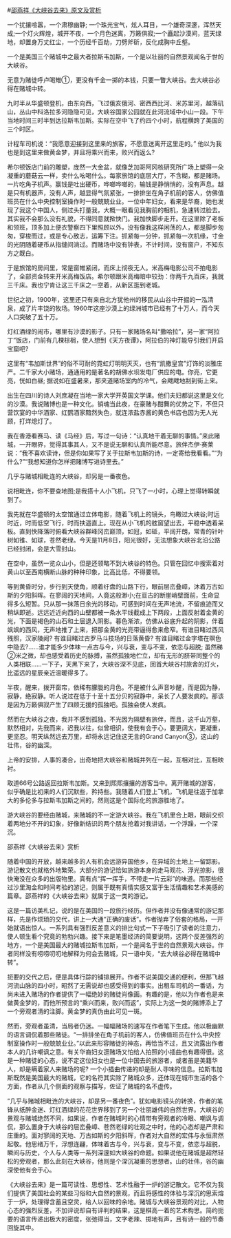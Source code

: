 #[邵燕祥《大峡谷去来》原文及赏析](https://www.vrrw.net/wx/9144.html)

一个扰攘喧嚣，一个肃穆幽静; 一个珠光宝气，炫人耳目，一个雄奇深邃，浑然天成;一个灯火辉煌，城开不夜，一个月色迷离，万籁俱寂;一个矗起沙漠间，蓝天绿地，却置身万丈红尘，一个历经千百劫，刀劈斧斫，反化成胸中丘壑。

一个是美国三个赌城中之最大者拉斯韦加斯，一个是以壮丽的自然景观闻名于世的大峡谷。

无意为赌徒呼卢喝雉①，更没有千金一掷的本钱，只要一瞥大峡谷。去大峡谷必得在赌城中转。

九时半从华盛顿登机，由东向西，飞过俄亥俄河、密西西比河、米苏里河，越落矶山，丛山中科洛拉多河隐隐可见，大峡谷国家公园就在此河流域中小山一段。下午当地时间三时半到达拉斯韦加斯。实际在空中飞了约四个小时，航程横跨了美国的三个时区。

计程车司机说：“我愿意迎接到这里来的旅客，不愿意送离开这里走的。” 他以为我也是到这里来做黄金梦，并且将乘兴而来，败兴而返么?



希尔顿饭店门前的雕塑，庞然一大金盆，就像芝加哥阿冈核研究所广场上塑得一朵凝重的蘑菇云一样，卖什么吆喝什么。每家旅馆的底层大厅，不含糊，都是赌场。一片吃角子机声。赢钱是吐出硬币，哗啷哗啷的，输钱是静悄悄的，没有声息。越是只有机器声，没有人声，越显得气氛紧张，一排排坐在角子机前的客人，仿佛值班员在什么中央控制室操作时一般兢兢业业。一位中年妇女，看来是华裔，她也发现了我这个中国人，侧过头打量我，大概一眼看见我胸前的相机，急速转过脸去。其实我不会那么没有礼貌，不得同意就揿快门。我加快脚步走开。在这里除了老板和领班，顶多加上便衣警察四下里照顾以外，没有像我这样闲荡的人，都是脚步匆匆，穿梭而过，或是专心致志，运筹下注。抓紧每一分钟，抓紧每一次机缘，寸金的光阴随着硬币从指缝间淌过。而赌场中没有钟表，不计时间，没有窗户，不知东方之既白。

于是旅馆的房间里，常是窗帷紧闭，而床上彻夜无人。米高梅电影公司不拍电影了，全部资金转来开米高梅饭店。希尔顿跟米高梅暗中较劲：你两千九百床，我就三千床。我也宁肯让这三千床之一空着，从新区逛到老城。

世纪之初，1900年，这里还只有来自北方犹他州的移民从山谷中开掘的一泓清泉，成了片丰饶的牧场。1960年这座沙漠上的绿洲城市已经有了十万人，而今天人口突破了五十万。

灯红酒绿的闹市，哪里有沙漠的影子。只有一家赌场名叫“撒哈拉”，另一家“阿拉丁”饭店，门前有几棵棕榈，使人想到《天方夜谭》，阿拉伯的神灯能导引我们开启宝窟吧?

这里有“韦加斯世界”的俗不可耐的霓虹灯明明灭灭，也有“凯撒皇宫”灯饰的淡雅庄严。二千家大小赌场，通通用的是著名的胡佛水坝发电厂供应的电。你亮，它更亮，恍如白昼; 据说如在盛暑来，那夹道赌场室内的冷气，会飕飕地刮到街上来。

出生在四川的诗人刘庶凝在当地一家大学开英国文学课。他们夫妇都说这里是文化的沙漠。我说赌博也是一种文化。销魂当此夜，在豪赌与酣舞的优势之下，不但只营饮宴的中华酒家、红鹦酒家黯然失色，就连浓盐赤酱的黄色书店也因为无人光顾，打烊熄灯了。

我在香港看赛马、读《马经》后，写过一句诗：“认真地干着无聊的事情。”来此赌城，一开眼界，觉得其事其人，又不是说无聊和认真所能尽意。旅伴杰伊·赛莱说：“我不喜欢读诗，但是你如果写了关于拉斯韦加斯的诗，一定寄给我看看。”“为什么?”“我想知道你怎样把赌博写进诗里去。”

几乎与赌城相毗连的大峡谷，却另是一番夜色。

说相毗连，你不要查地图;是我搭十人小飞机，只飞了一小时，心理上觉得转瞬就到了。

我先就在华盛顿的太空馆通过立体电影，随着飞机上的镜头，鸟瞰过大峡谷;时远时近，时而低空飞行，时而扶遥直上。现在从小飞机的舷窗望出去，平稳中透着呆板。直到快降落时俯看大峡谷群峰冈峦巅顶，如冠，如砥，平阔开朗，常青的针叶树如锥、如球，苍然老绿。今天是11月8日，阳光很好，无法想象大峡谷北沿公路已经封闭，会是大雪封山。

在空中，虽然一览众山小，但是还领略不到大峡谷的特色。只管在回忆中搜索着对黄山以至西南横断山脉的种种印象，比高比低，不得要领。

等到黄昏时分，步行到天使角，顺着纡盘的山路下行，眼前层峦叠嶂，沐着万古如斯的夕阳斜晖。在寥阔的天地间，人竟这般渺小;在亘古的断崖峭壁面前，生命显得多么短暂。只从那一抹落日余光的移动，可感到时间在无声地流，不留痕迹而又稍纵即逝。远远近近向西的山壁都被一条水平线截成上下两段，上面反射着金黄的光，下面是褐色的山石和土层退入阴影。暮色渐浓，仿佛从谷底升起的阴影，伴着飒飒的西风，无声地推了上来，把那金黄的光亮带逼得愈来愈窄。有谁目睹过西风残照，汉家陵阙? 有谁目睹过古罗马斗技场的日落黄昏? 有谁目睹过金字塔在暝色中隐去?……谁才能多少体味一点古与今，兴与衰，变与不变，依恋与超脱; 虽然稊②米之微，却也感受着历史的脉搏，虽然孤独地伫立，却有无形的脐带同整个的人类相联……一下子，天黑下来了，大峡谷深不见底，回首大峡谷村旅舍的灯火，比遥远的星辰亲近温暖得多了。

半夜，醒来，拨开窗帘，依稀有朦胧的月色。不是被什么声音吵醒，而是因为静，寂静，绝寂静。听人说过在低于十至十五分贝的寂静中，呆长了人要发疯的。那该是因为万籁俱寂产生了四顾无援的孤独吧。孤独会使人发疯。

然而在大峡谷之夜，我并不感到孤独。不光因为隔壁有旅伴，而且，这千山万壑，默然相对，先我而来，迟我以往，似曾相识，使我有会于心，要更阔大，更凝重，更坚忍。明天纵然远去万里，却将永远记住这无言的Grand Canyon③，这山的壮伟，谷的幽深。

上帝的安排，人事的凑合，出奇地把大峡谷和赌城并列在一起，互相对比，互相映衬。

取道66号公路返回拉斯韦加斯。又来到熙熙攘攘的游客当中。离开赌城的游客，似乎确是比初来的人们沉默些，矜持些。我随着人们登上飞机，飞机是往返于加拿大的多伦多与拉斯韦加斯之间的，然则这是个国际化的旅游胜地了。

游大峡谷的要经由赌城，来赌城的不一定游大峡谷。我在飞机里合上眼，眼前交织着两地分不开的幻象，好像新结识的两个朋友抢着对我讲话，一个浮躁，一个深沉。

邵燕祥《大峡谷去来》赏析

随着中国的开放，越来越多的人有机会远游异国他乡，在异域的土地上一留踪影。游记散文也就格外地繁荣。大部分的游记恰如旅游本身的走马观花、浮光掠影，很快淹没在众多的出版物里。真有点“挥一挥手，不带走一片云彩”的味道。而那些经过沙里淘金和时间考验的游记，则属于既有真情实感又富于生活情趣和艺术美感的篇章。邵燕祥的《大峡谷去来》就属于这一类的游记。

这是一篇访美札记，说的是在美国的一段旅行经历。但作者并没有像通常的游记那样，先是作烦琐的交代，讲上一大通“正确的废话”。作者抛弃了俗套的格局，一开始就语出惊人。一系列具有强烈反差意义的排比句式一下子吸引了读者的注意力，使人顿生看个究竟的勃勃兴趣。接下来是笔墨经济的简要说明，这两个反差强烈的地方，一个是美国最大的赌城拉斯韦加斯，一个是闻名于世的自然景观大峡谷。作者同样没有唠唠叨叨地解释为何会去赌城，只一语中矢，“去大峡谷必得在赌城中转”。

扼要的交代之后，便是具体行踪的铺排展开。作者不说美国交通的便利，但那飞越河流山脉的四小时，昭然了无需说却也感受得到的事实。出租车司机的一番话，为尚未进入赌场的作者提供了一幅绝妙的赌徒肖像画。有趣的是，他以为作者也是来做黄金梦的，而他所预言的“乘兴而来，败兴而返”，实际上为这一类的赌博添上了一个旁观者清的注脚。黄金梦的真伪由此可见一斑。

然而，旁观者虽清，当局者仍迷。一幅幅赌场的速写在作者笔下生成。他以极幽默的语言调侃着那些赌徒。“一排排坐在角子机前的客人，仿佛值班员在什么中央控制室操作时一般兢兢业业。”以此来形容赌徒的神态，再恰当不过，且又流露出作者本人的几许嘲讽之意。有关华裔妇女逛赌场又怕给人拍照的小插曲也有趣得很。这是一种赌徒的心态，说不定这位妇女也是一位中国去的旅游者，或者虽是美籍华人，却是瞒着家人来赌场的呢? 一个小插曲传递的却是耐人寻味的信息。拉斯韦加斯既然是美国最大的赌城，它的名符其实除了赌城众多，还体现在城市生活的各个方面，作者从几个侧面的观察与描写，佐证了赌城的名不虚传。

“几乎与赌城相毗连的大峡谷，却是另一番夜色”。犹如电影镜头的转换，作者的笔锋从纸醉金迷、灯红酒绿的花花世界移到了另一个壮丽雄伟的自然世界。大峡谷的景观与赌城绝然不同，如果说，作者在赌城时的心情带有旁观者的冷眼、嘲讽与调侃，那么置身于大峡谷的层峦叠嶂、苍然老绿的壮观之中时，他的心态却是严肃和庄重的。面对寥阔的天地、万古如斯的夕阳斜晖，作者对大自然的宏伟与永恒肃然起敬。他思绪万千，浮想连翩，体味着古与今，兴与衰，变与不变，依恋与超脱，瞬间与历史，个人与人类等一系列深邃如大峡谷的命题。如果说他在赌城是超然轻松的旁观者，那么此刻在大峡谷，他则是个深沉凝重的思想者。山的壮伟，谷的幽深使他有会于心。

《大峡谷去来》是一篇可读性、思想性、艺术性融于一炉的游记散文。它不仅为我们提供了美国社会的某些习俗和大自然的景观，而且将感性的体验与深沉的思索熔于一炉，处理得含蓄且空灵，给人以回味的余地。赌城与大峡谷景观的对比，人物心态的强烈反差，不加评说却自有评判的结果，这是棋高一着的艺术构思。简约扼要的语言传递出极大的密度，张弛得当，文字老辣、掷地有声，且有诗一般的节奏回旋其中。

